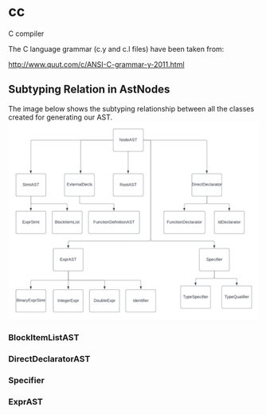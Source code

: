 # cc
C compiler

The C language grammar (c.y and c.l files) have been taken from:

http://www.quut.com/c/ANSI-C-grammar-y-2011.html

## Subtyping Relation in AstNodes
The image below shows the subtyping relationship between all the classes created for generating our AST.
![images](./images/SubtypeGraph.png)

### BlockItemListAST

### DirectDeclaratorAST

### Specifier

### ExprAST

